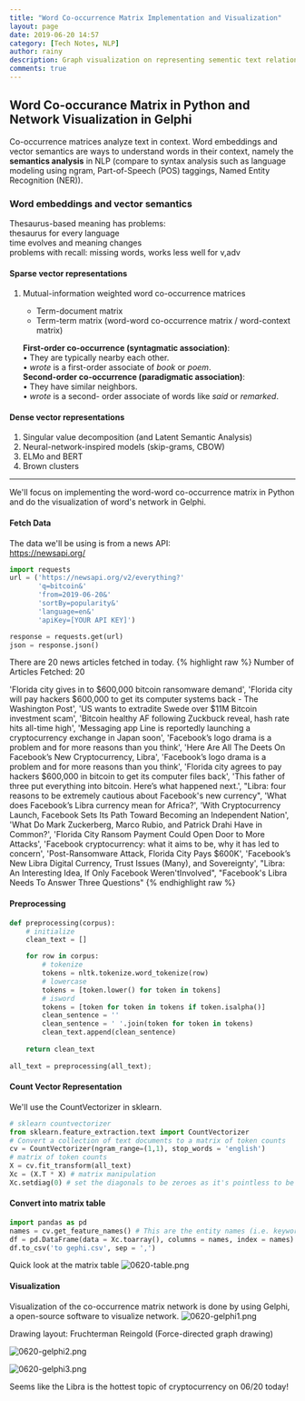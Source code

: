 ```yaml
---
title: "Word Co-occurrence Matrix Implementation and Visualization"
layout: page
date: 2019-06-20 14:57
category: [Tech Notes, NLP]
author: rainy
description: Graph visualization on representing sementic text relationships
comments: true
---
```


## Word Co-occurance Matrix in Python and Network Visualization in Gelphi

Co-occurrence matrices analyze text in context. Word embeddings and vector semantics 
are ways to understand words in their context, namely the **semantics analysis** in NLP 
(compare to syntax analysis such as language modeling using ngram, Part-of-Speech (POS) taggings, Named Entity Recognition (NER)).

### Word embeddings and vector semantics

Thesaurus-based meaning has problems:  
thesaurus for every language  
time evolves and meaning changes  
problems with recall: missing words, works less well for v,adv  

#### Sparse vector representations

1. Mutual-information weighted word co-occurrence matrices

   - Term-document matrix
   - Term-term matrix (word-word co-occurrence matrix / word-context matrix)

   **First-order co-occurrence (syntagmatic association)**:  
       • They are typically nearby each other.  
       • *wrote* is a first-order associate of *book* or *poem*.  
   **Second-order co-occurrence (paradigmatic association)**:  
       • They have similar neighbors.  
       • *wrote* is a second- order associate of words like *said* or *remarked*.  

#### Dense vector representations

1. Singular value decomposition (and Latent Semantic Analysis)
2. Neural-network-inspired models (skip-grams, CBOW)
3. ELMo and BERT
4. Brown clusters

---

We'll focus on implementing the word-word co-occurrence matrix in Python and do the visualization of word's network in Gelphi. 

#### Fetch Data

The data we'll be using is from a news API:  
https://newsapi.org/  

```python
import requests
url = ('https://newsapi.org/v2/everything?'
       'q=bitcoin&'
       'from=2019-06-20&'
       'sortBy=popularity&'
       'language=en&'
       'apiKey=[YOUR API KEY]')

response = requests.get(url)
json = response.json()
```

There are 20 news articles fetched in today.
{% highlight raw %}
Number of Articles Fetched:  20

'Florida city gives in to $600,000 bitcoin ransomware demand',
 'Florida city will pay hackers $600,000 to get its computer systems back - The Washington Post',
 'US wants to extradite Swede over $11M Bitcoin investment scam',
 'Bitcoin healthy AF following Zuckbuck reveal, hash rate hits all-time high',
 'Messaging app Line is reportedly launching a cryptocurrency exchange in Japan soon',
 'Facebook’s logo drama is a problem and for more reasons than you think',
 'Here Are All The Deets On Facebook’s New Cryptocurrency, Libra',
 'Facebook’s logo drama is a problem and for more reasons than you think',
 'Florida city agrees to pay hackers $600,000 in bitcoin to get its computer files back',
 'This father of three put everything into bitcoin. Here’s what happened next.',
 "Libra: four reasons to be extremely cautious about Facebook's new currency",
 'What does Facebook’s Libra currency mean for Africa?',
 'With Cryptocurrency Launch, Facebook Sets Its Path Toward Becoming an Independent Nation',
 'What Do Mark Zuckerberg, Marco Rubio, and Patrick Drahi Have in Common?',
 'Florida City Ransom Payment Could Open Door to More Attacks',
 'Facebook cryptocurrency: what it aims to be, why it has led to concern',
 'Post-Ransomware Attack, Florida City Pays $600K',
 'Facebook’s New Libra Digital Currency, Trust Issues (Many), and Sovereignty',
 "Libra: An Interesting Idea, If Only Facebook Weren'tInvolved",
 "Facebook's Libra Needs To Answer Three Questions"
{% endhighlight raw %}

#### Preprocessing

```python
def preprocessing(corpus):
    # initialize
    clean_text = []

    for row in corpus:
        # tokenize
        tokens = nltk.tokenize.word_tokenize(row)
        # lowercase
        tokens = [token.lower() for token in tokens]
        # isword
        tokens = [token for token in tokens if token.isalpha()]
        clean_sentence = ''
        clean_sentence = ' '.join(token for token in tokens)
        clean_text.append(clean_sentence)
        
    return clean_text
    
all_text = preprocessing(all_text);
```

#### Count Vector Representation

We'll use the CountVectorizer in sklearn.

```python
# sklearn countvectorizer
from sklearn.feature_extraction.text import CountVectorizer
# Convert a collection of text documents to a matrix of token counts
cv = CountVectorizer(ngram_range=(1,1), stop_words = 'english')
# matrix of token counts
X = cv.fit_transform(all_text)
Xc = (X.T * X) # matrix manipulation
Xc.setdiag(0) # set the diagonals to be zeroes as it's pointless to be 1
```

#### Convert into matrix table

```python
import pandas as pd
names = cv.get_feature_names() # This are the entity names (i.e. keywords)
df = pd.DataFrame(data = Xc.toarray(), columns = names, index = names)
df.to_csv('to gephi.csv', sep = ',')
```

Quick look at the matrix table
![0620-table.png](/assets/images/blog/2019-06-20-co-occurrence-matrix-visualization/0620-table.png)


#### Visualization

Visualization of the co-occurrence matrix network is done by using Gelphi, a open-source software to visualize network. 
![0620-gelphi1.png](/assets/images/blog/2019-06-20-co-occurrence-matrix-visualization/0620-gelphi1.png)  

Drawing layout: Fruchterman Reingold (Force-directed graph drawing)  

![0620-gelphi2.png](/assets/images/blog/2019-06-20-co-occurrence-matrix-visualization/0620-gelphi2.png)   

![0620-gelphi3.png](/assets/images/blog/2019-06-20-co-occurrence-matrix-visualization/0620-gelphi3.png)   


Seems like the Libra is the hottest topic of cryptocurrency on 06/20 today!


